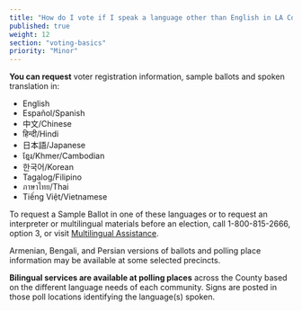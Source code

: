 ```yaml
---
title: "How do I vote if I speak a language other than English in LA County?"
published: true
weight: 12
section: "voting-basics"
priority: "Minor"
---
```


**You can request** voter registration information, sample ballots and spoken translation in:  

- English  
- Español/Spanish  
- 中文/Chinese  
- हिन्दी/Hindi  
- 日本語/Japanese  
- ខ្មែរ/Khmer/Cambodian  
- 한국어/Korean  
- Tagalog/Filipino  
- ภาษาไทย/Thai  
- Tiếng Việt/Vietnamese  

To request a Sample Ballot in one of these languages or to request an interpreter or multilingual materials before an election, call 1-800-815-2666, option 3, or visit [Multilingual Assistance](https://www.lavote.net/home/voting-elections/voter-education/multilingual-services-program/multilingual-services-program).  

Armenian, Bengali, and Persian versions of ballots and polling place information may be available at some selected precincts.  

**Bilingual services are available at polling places** across the County based on the different language needs of each community. Signs are posted in those poll locations identifying the language(s) spoken.  
